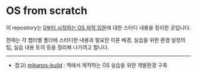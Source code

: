 # OS from scratch

이 repository는 [0부터 시작하는 OS 자작 입문](http://www.kyobobook.co.kr/product/detailViewKor.laf?ejkGb=KOR&mallGb=KOR&barcode=9791161756592&orderClick=LEa&Kc=)에 대한 스터디 내용을 정리한 곳입니다.

현재는 각 챕터별 폴더에 스터디한 내용과 필요한 이론 배경, 실습을 위한 환경 설정의 팁, 실습 내용 토의 등을 정리해 나가려고 합니다.

<hr/>

- 참고) [mikanos-build](https://github.com/uchan-nos/mikanos-build) : 책에서 제작하는 OS 실습을 위한 개발환경 구축